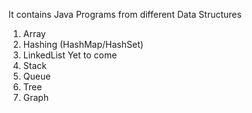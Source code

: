 It contains Java Programs from different Data Structures

1) Array
2) Hashing (HashMap/HashSet)
3) LinkedList
Yet to come
4) Stack
5) Queue
6) Tree
7) Graph
